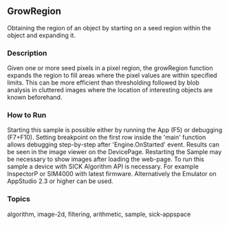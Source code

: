 ## GrowRegion

Obtaining the region of an object by starting on a seed region within the object and expanding it.

### Description

Given one or more seed pixels in a pixel region, the growRegion function expands the region to fill areas where the pixel values are within specified limits. This can be more efficient than thresholding followed by blob analysis in cluttered images where the location of interesting objects are known beforehand.

### How to Run

Starting this sample is possible either by running the App (F5) or debugging (F7+F10). Setting breakpoint on the first row inside the 'main' function allows debugging step-by-step after 'Engine.OnStarted' event. Results can be seen in the image viewer on the DevicePage. Restarting the Sample may be necessary to show images after loading the web-page.
To run this sample a device with SICK Algorithm API is necessary. For example InspectorP or SIM4000 with latest firmware. Alternatively the Emulator on AppStudio 2.3 or higher can be used.

### Topics

algorithm, image-2d, filtering, arithmetic, sample, sick-appspace
